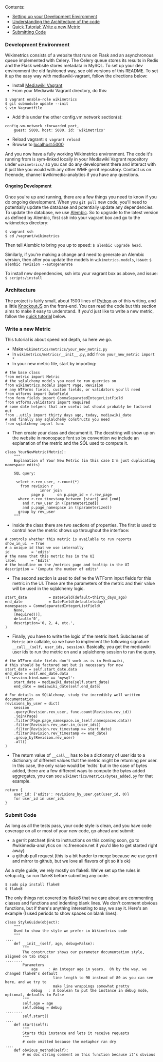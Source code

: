 Contents:

* [Setting up your Development Environment](#development-environment)
* [Understanding the Architecture of the code](#architecture)
* [Quick Tutorial: Write a new Metric](#write-a-new-metric)
* [Submitting Code](#submit-code)

### Development Environment

Wikimetrics consists of a website that runs on Flask and an asynchronous queue implemented with Celery.  The Celery queue stores its results in Redis and the Flask website stores metadata in MySQL.  To set up your dev environment the old fashioned way, see old versions of this README.  To set it up the easy way with mediawiki-vagrant, follow the directions below:

* Install [Mediawiki Vagrant](https://www.mediawiki.org/wiki/MediaWiki-Vagrant)
* From your Mediawiki Vagrant directory, do this:

````
$ vagrant enable-role wikimetrics
$ git submodule update --init
$ vim Vagrantfile
````

* Add this under the other config.vm.network section(s):

````
config.vm.network :forwarded_port,
    guest: 5000, host: 5000, id: 'wikimetrics'
````

* Reload vagrant: `$ vagrant reload`
* Browse to [localhost:5000](http://localhost:5000)

And you now have a fully working Wikimetrics environment.  The code it's running from is sym-linked locally in your Mediawiki Vagrant repository under `wikimetrics/` so you can do any development there and interact with it just like you would with any other WMF gerrit repository.  Contact us on freenode, channel #wikimedia-analytics if you have any questions.

#### Ongoing Development

Once you're up and running, there are a few things you need to know if you do ongoing development.  When you `git pull` new code, you'll need to potentially update the database and potentially update any dependencies.  To update the database, we use [Alembic](https://pypi.python.org/pypi/alembic/0.6.3).  So to upgrade to the latest version as defined by Alembic, first ssh into your vagrant box and go to the wikimetrics directory:

````
$ vagrant ssh
$ cd /vagrant/wikimetrics
````

Then tell Alembic to bring you up to speed: `$ alembic upgrade head`.

Similarly, if you're making a change and need to generate an Alembic version, then after you update the models in ````wikimetrics.models````, issue: `$ alembic revision --autogenerate`

To install new dependencies, ssh into your vagrant box as above, and issue: `$ scripts/install`



### Architecture

The project is fairly small, about 1500 lines of [Python](http://www.python.org/) as of this writing, and a little [KnockoutJS](http://knockoutjs.com/) on the front-end.  You can read the code but this section aims to make it easy to understand.  If you'd just like to write a new metric, follow the [quick tutorial](#write-a-new-metric) below.

### Write a new Metric

This tutorial is about speed not depth, so here we go.

* Make `wikimetrics/metrics/your_new_metric.py`
* In `wikimetrics/metrics/__init__.py`, add `from your_new_metric import *`
* In your new metric file, start by importing:

````
# the base class
from metric import Metric
# the sqlalchemy models you need to run querries on
from wikimetrics.models import Page, Revision
# any WTForms fields, custom fields, or validators you'll need
from wtforms import DateField
from form_fields import CommaSeparatedIntegerListField
from wtforms.validators import Required
# some date helpers that are useful but should probably be factored out
from ..utils import thirty_days_ago, today, mediawiki_date
# and finally any sqlalchemy constructs you need
from sqlalchemy import func
````

* Then create your class and document it.  The docstring will show up on the website in monospace font so by convention we include an explanation of the metric and the SQL used to compute it.

````
class YourNewMetric(Metric):
    """
    Explanation of Your New Metric (in this case I'm just duplicating namespace edits)
    
    SQL query:
    
     select r.rev_user, r.count(*)
       from revision r
                inner join
            page p      on p.page_id = r.rev_page
      where r.rev_timestamp between [start] and [end]
        and r.rev_user in ([parameterized])
        and p.page_namespace in ([parameterized])
      group by rev_user
    """
````

* Inside the class there are two sections of properties.  The first is used to control how the metric shows up throughout the interface:

````
# controls whether this metric is available to run reports
show_in_ui  = True
# a unique id that we use internally
id          = 'edits'
# the name that this metric has in the UI
label       = 'Edits'
# the headline on the /metrics page and tooltip in the UI
description = 'Compute the number of edits'
````

* The second section is used to define the WTForm input fields for this metric in the UI.  These are the parameters of the metric and their value will be used in the sqlalchemy logic.

````
start_date          = DateField(default=thirty_days_ago)
end_date            = DateField(default=today)
namespaces = CommaSeparatedIntegerListField(
    None,
    [Required()],
    default='0',
    description='0, 2, 4, etc.',
)
````

* Finally, you have to write the logic of the metric itself.  Subclasses of `Metric` are callable, so we have to implement the following signature `__call__(self, user_ids, session)`.  Basically, you get the mediawiki user ids to run the metric on and a sqlalchemy session to run the query.

````
# the WTForm date fields don't work as-is in Mediawiki,
# this should be factored out but is necessary for now
start_date = self.start_date.data
end_date = self.end_date.data
if session.bind.name == 'mysql':
    start_date = mediawiki_date(self.start_date)
    end_date = mediawiki_date(self.end_date)

# For details on SQLAlchemy, study the incredibly well written documentation
revisions_by_user = dict(
    session
    .query(Revision.rev_user, func.count(Revision.rev_id))
    .join(Page)
    .filter(Page.page_namespace.in_(self.namespaces.data))
    .filter(Revision.rev_user.in_(user_ids))
    .filter(Revision.rev_timestamp >= start_date)
    .filter(Revision.rev_timestamp <= end_date)
    .group_by(Revision.rev_user)
    .all()
)
````

* The return value of `__call__` has to be a dictionary of user ids to a dictionary of different values that the metric might be returning per user.  In this case, the only value would be 'edits' but in the case of bytes added, there are a few different ways to compute the bytes added aggregates, you can see `wikimetrics/metrics/bytes_added.py` for that example.

````
return {
    user_id: {'edits': revisions_by_user.get(user_id, 0)}
    for user_id in user_ids
}
````


### Submit Code

As long as all the tests pass, your code style is clean, and you have code coverage on all or most of your new code, go ahead and submit:

* a gerrit patchset (link to instructions on this coming soon, go to #wikimedia-analytics on irc.freenode.net if you'd like to get started right away)
* a github pull request (this is a bit harder to merge because we use gerrit and mirror to github, but we love all flavors of git so it's ok)

As a style guide, we rely mostly on flake8.  We've set up the rules in setup.cfg, so run flake8 before submiting any code.

````
$ sudo pip install flake8
$ flake8
````

The only things not covered by flake8 that we care about are commenting classes and functions and indenting blank lines.  We don't comment obvious functions, but if there's anything interesting to say, we say it.  Here's an example (I used periods to show spaces on blank lines):

````
class StyleGuide(object):
    """
    Used to show the style we prefer in Wikimetrics code
    """
....
    def __init__(self, age, debug=False):
        """
        The constructor shows our parameter documentation style, aligned on tab stops
........
        Parameters
            age     : An integer age in years.  Oh by the way, we changed flake8's default
                      line length to 90 instead of 80 as you can see here, and we try to
                      make line wrappings somewhat pretty
            debug   : A boolean to put the instance in debug mode, optional, defaults to False
        """
        self.age = age
        self.debug = debug
........
        self.start()
....
    def start(self):
        """
        Starts this instance and lets it receive requests
        """
        # code omitted because the metaphor ran dry
....
    def obvious_method(self):
        # no doc string comment on this function because it's obvious
````
